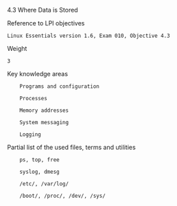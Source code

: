 4.3 Where Data is Stored

Reference to LPI objectives

    Linux Essentials version 1.6, Exam 010, Objective 4.3

Weight

    3

Key knowledge areas

        Programs and configuration

        Processes

        Memory addresses

        System messaging

        Logging

Partial list of the used files, terms and utilities

        ps, top, free

        syslog, dmesg

        /etc/, /var/log/

        /boot/, /proc/, /dev/, /sys/
